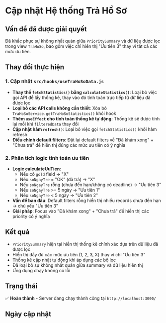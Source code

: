# Cập nhật Hệ thống Trả Hồ Sơ

## Vấn đề đã được giải quyết
Đã khắc phục sự không nhất quán giữa `PrioritySummary` và dữ liệu được lọc trong view `TraHoSo`, bao gồm việc chỉ hiển thị "Ưu tiên 3" thay vì tất cả các mức ưu tiên.

## Thay đổi thực hiện

### 1. Cập nhật `src/hooks/useTraHoSoData.js`
- **Thay thế `fetchStatistics()` bằng `calculateStatistics()`**: Loại bỏ việc gọi API để lấy thống kê, thay vào đó tính toán trực tiếp từ dữ liệu đã được lọc
- **Loại bỏ các API calls không cần thiết**: Xóa bỏ `TraHoSoService.getTraHoSoStatistics()` khỏi hook
- **Thêm `useEffect` cho tính toán thống kê tự động**: Thống kê sẽ được tính lại mỗi khi `filteredData` thay đổi
- **Cập nhật hàm `refresh()`**: Loại bỏ việc gọi `fetchStatistics()` khỏi hàm refresh
- **Điều chỉnh default filters**: Đặt lại default filters về "Đã khám xong" + "Chưa trả" để hiển thị đúng các mức ưu tiên có ý nghĩa

### 2. Phân tích logic tính toán ưu tiên
- **Logic calculateUuTien**: 
  - Nếu có `gold` field → "X"
  - Nếu `soNgayTre` = "OK" (đã trả) → "X"
  - Nếu `soNgayTre` rỗng (chưa đến hạn/không có deadline) → "Ưu tiên 3"
  - Nếu `soNgayTre` >= 5 ngày → "Ưu tiên 1"
  - Nếu `soNgayTre` < 5 ngày → "Ưu tiên 2"
- **Vấn đề ban đầu**: Default filters rỗng hiển thị nhiều records chưa đến hạn → chủ yếu "Ưu tiên 3"
- **Giải pháp**: Focus vào "Đã khám xong" + "Chưa trả" để hiển thị các priority có ý nghĩa

## Kết quả
- `PrioritySummary` hiện tại hiển thị thống kê chính xác dựa trên dữ liệu đã được lọc
- Hiển thị đầy đủ các mức ưu tiên (1, 2, 3, X) thay vì chỉ "Ưu tiên 3"
- Thống kê cập nhật tự động khi áp dụng các bộ lọc
- Đã loại bỏ sự không nhất quán giữa summary và dữ liệu hiển thị
- Ứng dụng chạy không có lỗi

## Trạng thái
✅ **Hoàn thành** - Server đang chạy thành công tại `http://localhost:3000/`

## Ngày cập nhật